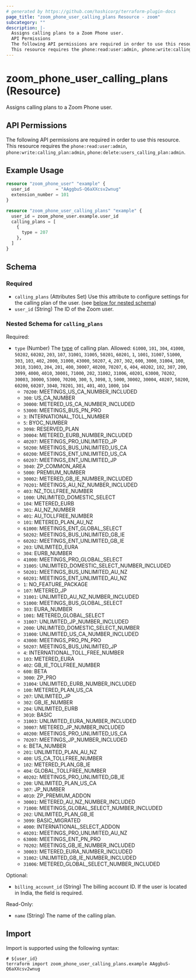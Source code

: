```yaml
---
# generated by https://github.com/hashicorp/terraform-plugin-docs
page_title: "zoom_phone_user_calling_plans Resource - zoom"
subcategory: ""
description: |-
  Assigns calling plans to a Zoom Phone user.
  API Permissions
  The following API permissions are required in order to use this resource.
  This resource requires the phone:read:user:admin, phone:write:calling_plan:admin, phone:delete:users_calling_plan:admin.
---
```


# zoom_phone_user_calling_plans (Resource)

Assigns calling plans to a Zoom Phone user.

## API Permissions

The following API permissions are required in order to use this resource.
This resource requires the `phone:read:user:admin`, `phone:write:calling_plan:admin`, `phone:delete:users_calling_plan:admin`.

## Example Usage

```terraform
resource "zoom_phone_user" "example" {
  user_id          = "AAggbuS-Q6aXXcsv2wnug"
  extension_number = 101
}

resource "zoom_phone_user_calling_plans" "example" {
  user_id = zoom_phone_user.example.user_id
  calling_plans = [
    {
      type = 207
    },
  ]
}
```

<!-- schema generated by tfplugindocs -->
## Schema

### Required

- `calling_plans` (Attributes Set) Use this attribute to configure settings for the calling plan of the user. (see [below for nested schema](#nestedatt--calling_plans))
- `user_id` (String) The ID of the Zoom user.

<a id="nestedatt--calling_plans"></a>
### Nested Schema for `calling_plans`

Required:

- `type` (Number) The [type](https://marketplace.zoom.us/docs/api-reference/other-references/plans#zoom-phone-calling-plans) of calling plan. Allowed: `61000`, `101`, `304`, `41000`, `50202`, `60202`, `203`, `107`, `31001`, `31005`, `50201`, `60201`, `1`, `1001`, `31007`, `51000`, `303`, `103`, `402`, `2000`, `31000`, `43000`, `50207`, `4`, `207`, `302`, `600`, `3000`, `31004`, `100`, `3010`, `31003`, `204`, `201`, `400`, `30007`, `40200`, `70207`, `6`, `404`, `40202`, `102`, `307`, `200`, `3099`, `4000`, `4010`, `30001`, `71000`, `202`, `31002`, `31006`, `40201`, `63000`, `70202`, `30003`, `30000`, `53000`, `70200`, `300`, `5`, `3098`, `3`, `5000`, `30002`, `30004`, `40207`, `50200`, `60200`, `60207`, `3040`, `70201`, `301`, `401`, `403`, `1000`, `104`
    - `70200`: MEETINGS_US_CA_NUMBER_INCLUDED
    - `300`: US_CA_NUMBER
    - `30000`: METERED_US_CA_NUMBER_INCLUDED
    - `53000`: MEETINGS_BUS_PN_PRO
    - `3`: INTERNATIONAL_TOLL_NUMBER
    - `5`: BYOC_NUMBER
    - `3098`: RESERVED_PLAN
    - `30004`: METERED_EURB_NUMBER_INCLUDED
    - `40207`: MEETINGS_PRO_UNLIMITED_JP
    - `50200`: MEETINGS_BUS_UNLIMITED_US_CA
    - `60200`: MEETINGS_ENT_UNLIMITED_US_CA
    - `60207`: MEETINGS_ENT_UNLIMITED_JP
    - `3040`: ZP_COMMON_AREA
    - `5000`: PREMIUM_NUMBER
    - `30002`: METERED_GB_IE_NUMBER_INCLUDED
    - `70201`: MEETINGS_AU_NZ_NUMBER_INCLUDED
    - `403`: NZ_TOLLFREE_NUMBER
    - `1000`: UNLIMITED_DOMESTIC_SELECT
    - `104`: METERED_EURB
    - `301`: AU_NZ_NUMBER
    - `401`: AU_TOLLFREE_NUMBER
    - `101`: METERED_PLAN_AU_NZ
    - `61000`: MEETINGS_ENT_GLOBAL_SELECT
    - `50202`: MEETINGS_BUS_UNLIMITED_GB_IE
    - `60202`: MEETINGS_ENT_UNLIMITED_GB_IE
    - `203`: UNLIMITED_EURA
    - `304`: EURB_NUMBER
    - `41000`: MEETINGS_PRO_GLOBAL_SELECT
    - `31005`: UNLIMITED_DOMESTIC_SELECT_NUMBER_INCLUDED
    - `50201`: MEETINGS_BUS_UNLIMITED_AU_NZ
    - `60201`: MEETINGS_ENT_UNLIMITED_AU_NZ
    - `1`: NO_FEATURE_PACKAGE
    - `107`: METERED_JP
    - `31001`: UNLIMITED_AU_NZ_NUMBER_INCLUDED
    - `51000`: MEETINGS_BUS_GLOBAL_SELECT
    - `303`: EURA_NUMBER
    - `1001`: METERED_GLOBAL_SELECT
    - `31007`: UNLIMITED_JP_NUMBER_INCLUDED
    - `2000`: UNLIMITED_DOMESTIC_SELECT_NUMBER
    - `31000`: UNLIMITED_US_CA_NUMBER_INCLUDED
    - `43000`: MEETINGS_PRO_PN_PRO
    - `50207`: MEETINGS_BUS_UNLIMITED_JP
    - `4`: INTERNATIONAL_TOLL_FREE_NUMBER
    - `103`: METERED_EURA
    - `402`: GB_IE_TOLLFREE_NUMBER
    - `600`: BETA
    - `3000`: ZP_PRO
    - `31004`: UNLIMITED_EURB_NUMBER_INCLUDED
    - `100`: METERED_PLAN_US_CA
    - `207`: UNLIMITED_JP
    - `302`: GB_IE_NUMBER
    - `204`: UNLIMITED_EURB
    - `3010`: BASIC
    - `31003`: UNLIMITED_EURA_NUMBER_INCLUDED
    - `30007`: METERED_JP_NUMBER_INCLUDED
    - `40200`: MEETINGS_PRO_UNLIMITED_US_CA
    - `70207`: MEETINGS_JP_NUMBER_INCLUDED
    - `6`: BETA_NUMBER
    - `201`: UNLIMITED_PLAN_AU_NZ
    - `400`: US_CA_TOLLFREE_NUMBER
    - `102`: METERED_PLAN_GB_IE
    - `404`: GLOBAL_TOLLFREE_NUMBER
    - `40202`: MEETINGS_PRO_UNLIMITED_GB_IE
    - `200`: UNLIMITED_PLAN_US_CA
    - `307`: JP_NUMBER
    - `4010`: ZP_PREMIUM_ADDON
    - `30001`: METERED_AU_NZ_NUMBER_INCLUDED
    - `71000`: MEETINGS_GLOBAL_SELECT_NUMBER_INCLUDED
    - `202`: UNLIMITED_PLAN_GB_IE
    - `3099`: BASIC_MIGRATED
    - `4000`: INTERNATIONAL_SELECT_ADDON
    - `40201`: MEETINGS_PRO_UNLIMITED_AU_NZ
    - `63000`: MEETINGS_ENT_PN_PRO
    - `70202`: MEETINGS_GB_IE_NUMBER_INCLUDED
    - `30003`: METERED_EURA_NUMBER_INCLUDED
    - `31002`: UNLIMITED_GB_IE_NUMBER_INCLUDED
    - `31006`: METERED_GLOBAL_SELECT_NUMBER_INCLUDED

Optional:

- `billing_account_id` (String) The billing account ID. If the user is located in India, the field is required.

Read-Only:

- `name` (String) The name of the calling plan.

## Import

Import is supported using the following syntax:

```shell
# ${user_id}
terraform import zoom_phone_user_calling_plans.example AAggbuS-Q6aXXcsv2wnug
```
